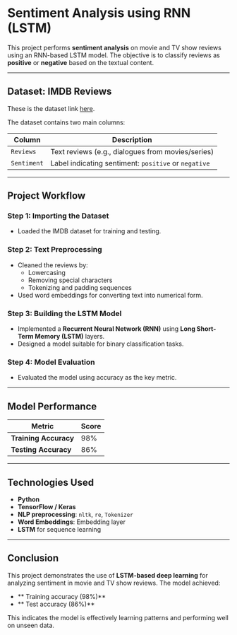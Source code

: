 #  Sentiment Analysis using RNN (LSTM)  
This project performs **sentiment analysis** on movie and TV show reviews using an RNN-based LSTM model. The objective is to classify reviews as **positive** or **negative** based on the textual content.

---

##  Dataset: IMDB Reviews

These is the dataset link [here](https://www.kaggle.com/code/lakshmi25npathi/sentiment-analysis-of-imdb-movie-reviews  ).

The dataset contains two main columns:

| Column    | Description                                   |
|-----------|-----------------------------------------------|
| `Reviews` | Text reviews (e.g., dialogues from movies/series) |
| `Sentiment` | Label indicating sentiment: `positive` or `negative` |

---

##  Project Workflow

###  Step 1: Importing the Dataset
- Loaded the IMDB dataset for training and testing.

###  Step 2: Text Preprocessing
- Cleaned the reviews by:
  - Lowercasing
  - Removing special characters
  - Tokenizing and padding sequences
- Used word embeddings for converting text into numerical form.

###  Step 3: Building the LSTM Model
- Implemented a **Recurrent Neural Network (RNN)** using **Long Short-Term Memory (LSTM)** layers.
- Designed a model suitable for binary classification tasks.

###  Step 4: Model Evaluation
- Evaluated the model using accuracy as the key metric.

---

##  Model Performance

| Metric               | Score    |
|----------------------|----------|
| **Training Accuracy**| 98%      |
| **Testing Accuracy** | 86%      |

---

##  Technologies Used

- **Python**
- **TensorFlow / Keras**
- **NLP preprocessing**: `nltk`, `re`, `Tokenizer`
- **Word Embeddings**:  Embedding layer
- **LSTM** for sequence learning

---

##  Conclusion

This project demonstrates the use of **LSTM-based deep learning** for analyzing sentiment in movie and TV show reviews. The model achieved:
- ** Training accuracy (98%)**
- ** Test accuracy (86%)**

This indicates the model is effectively learning patterns and performing well on unseen data.



